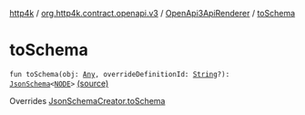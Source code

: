 [http4k](../../index.md) / [org.http4k.contract.openapi.v3](../index.md) / [OpenApi3ApiRenderer](index.md) / [toSchema](./to-schema.md)

# toSchema

`fun toSchema(obj: `[`Any`](https://kotlinlang.org/api/latest/jvm/stdlib/kotlin/-any/index.html)`, overrideDefinitionId: `[`String`](https://kotlinlang.org/api/latest/jvm/stdlib/kotlin/-string/index.html)`?): `[`JsonSchema`](../../org.http4k.util/-json-schema/index.md)`<`[`NODE`](index.md#NODE)`>` [(source)](https://github.com/http4k/http4k/blob/master/http4k-contract/src/main/kotlin/org/http4k/contract/openapi/v3/OpenApi3ApiRenderer.kt#L171)

Overrides [JsonSchemaCreator.toSchema](../../org.http4k.util/-json-schema-creator/to-schema.md)

